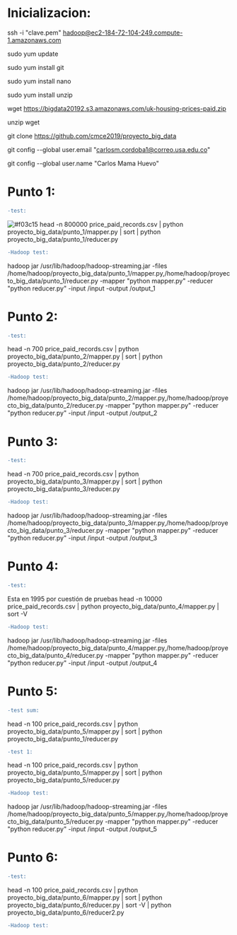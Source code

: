 # Inicializacion:

ssh -i "clave.pem" hadoop@ec2-184-72-104-249.compute-1.amazonaws.com

sudo yum update

sudo yum install git

sudo yum install nano

sudo yum install unzip

wget https://bigdata20192.s3.amazonaws.com/uk-housing-prices-paid.zip

unzip wget

git clone https://github.com/cmce2019/proyecto_big_data

git config --global user.email "carlosm.cordoba1@correo.usa.edu.co"

git config --global user.name "Carlos Mama Huevo"

# Punto 1:
```diff
-test: 
```
![#f03c15](https://placehold.it/15/f03c15/000000?text="asdaasd")
head -n 800000 price_paid_records.csv | python proyecto_big_data/punto_1/mapper.py | sort | python proyecto_big_data/punto_1/reducer.py 

```diff
-Hadoop test: 
```
hadoop jar /usr/lib/hadoop/hadoop-streaming.jar -files /home/hadoop/proyecto_big_data/punto_1/mapper.py,/home/hadoop/proyecto_big_data/punto_1/reducer.py -mapper "python mapper.py" -reducer "python reducer.py" -input /input -output /output_1

# Punto 2:
```diff
-test: 
```
head -n 700 price_paid_records.csv | python proyecto_big_data/punto_2/mapper.py | sort | python proyecto_big_data/punto_2/reducer.py

```diff
-Hadoop test: 
```
hadoop jar /usr/lib/hadoop/hadoop-streaming.jar -files /home/hadoop/proyecto_big_data/punto_2/mapper.py,/home/hadoop/proyecto_big_data/punto_2/reducer.py -mapper "python mapper.py" -reducer "python reducer.py" -input /input -output /output_2

# Punto 3:
```diff
-test: 
```
head -n 700 price_paid_records.csv | python proyecto_big_data/punto_3/mapper.py | sort | python proyecto_big_data/punto_3/reducer.py

```diff
-Hadoop test: 
```
hadoop jar /usr/lib/hadoop/hadoop-streaming.jar -files /home/hadoop/proyecto_big_data/punto_3/mapper.py,/home/hadoop/proyecto_big_data/punto_3/reducer.py -mapper "python mapper.py" -reducer "python reducer.py" -input /input -output /output_3 

# Punto 4:
```diff
-test: 
``` 
Esta en 1995 por cuestión de pruebas
head -n 10000 price_paid_records.csv | python proyecto_big_data/punto_4/mapper.py | sort -V 

```diff
-Hadoop test: 
```
hadoop jar /usr/lib/hadoop/hadoop-streaming.jar -files /home/hadoop/proyecto_big_data/punto_4/mapper.py,/home/hadoop/proyecto_big_data/punto_4/reducer.py -mapper "python mapper.py" -reducer "python reducer.py" -input /input -output /output_4
# Punto 5:
```diff
-test sum: 
```

 head -n 100 price_paid_records.csv | python proyecto_big_data/punto_5/mapper.py | sort | python proyecto_big_data/punto_1/reducer.py 
```diff
-test 1: 
```
head -n 100 price_paid_records.csv | python proyecto_big_data/punto_5/mapper.py | sort | python proyecto_big_data/punto_5/reducer.py 
```diff
-Hadoop test: 
```
hadoop jar /usr/lib/hadoop/hadoop-streaming.jar -files /home/hadoop/proyecto_big_data/punto_5/mapper.py,/home/hadoop/proyecto_big_data/punto_5/reducer.py -mapper "python mapper.py" -reducer "python reducer.py" -input /input -output /output_5
 
# Punto 6:
```diff
-test: 
```
head -n 100 price_paid_records.csv | python proyecto_big_data/punto_6/mapper.py | sort | python proyecto_big_data/punto_6/reducer.py | sort -V | python proyecto_big_data/punto_6/reducer2.py 

```diff
-Hadoop test: 
```